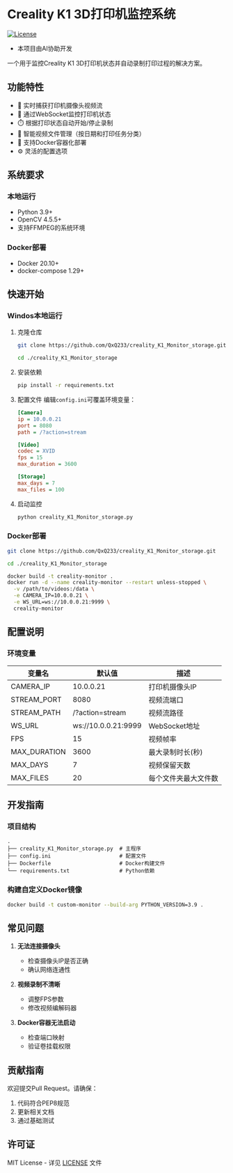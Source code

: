 # Creality K1 3D打印机监控系统

[![License](https://img.shields.io/badge/License-MIT-blue.svg)](LICENSE)
- 本项目由AI协助开发

一个用于监控Creality K1 3D打印机状态并自动录制打印过程的解决方案。

## 功能特性
- 🎥 实时捕获打印机摄像头视频流
- 🔌 通过WebSocket监控打印机状态
- ⏱️ 根据打印状态自动开始/停止录制
- 📁 智能视频文件管理（按日期和打印任务分类）
- 🐳 支持Docker容器化部署
- ⚙️ 灵活的配置选项

## 系统要求
### 本地运行
- Python 3.9+
- OpenCV 4.5.5+
- 支持FFMPEG的系统环境

### Docker部署
- Docker 20.10+
- docker-compose 1.29+

## 快速开始

### Windos本地运行
1. 克隆仓库
   ```bash
   git clone https://github.com/QxQ233/creality_K1_Monitor_storage.git
   
   cd ./creality_K1_Monitor_storage
   ```

2. 安装依赖
   ```bash
   pip install -r requirements.txt
   ```
3. 配置文件
编辑`config.ini`可覆盖环境变量：
   ```ini
   [Camera]
   ip = 10.0.0.21
   port = 8080
   path = /?action=stream
   
   [Video]
   codec = XVID
   fps = 15
   max_duration = 3600
   
   [Storage]
   max_days = 7
   max_files = 100
   ```
4. 启动监控
   ```bash
   python creality_K1_Monitor_storage.py
   ```


### Docker部署
   ```bash
   git clone https://github.com/QxQ233/creality_K1_Monitor_storage.git
   
   cd ./creality_K1_Monitor_storage
   
   docker build -t creality-monitor .
   docker run -d --name creality-monitor --restart unless-stopped \
     -v /path/to/videos:/data \
     -e CAMERA_IP=10.0.0.21 \
     -e WS_URL=ws://10.0.0.21:9999 \
     creality-monitor
   ```

## 配置说明

### 环境变量
   | 变量名 | 默认值 | 描述 |
   |--------|--------|------|
   | CAMERA_IP | 10.0.0.21 | 打印机摄像头IP |
   | STREAM_PORT | 8080 | 视频流端口 |
   | STREAM_PATH | /?action=stream | 视频流路径 |
   | WS_URL | ws://10.0.0.21:9999 | WebSocket地址 |
   | FPS | 15 | 视频帧率 |
   | MAX_DURATION | 3600 | 最大录制时长(秒) |
   | MAX_DAYS | 7 | 视频保留天数 |
   | MAX_FILES | 20 | 每个文件夹最大文件数 |

## 开发指南

### 项目结构
   ```
   .
   ├── creality_K1_Monitor_storage.py  # 主程序
   ├── config.ini                      # 配置文件
   ├── Dockerfile                      # Docker构建文件
   └── requirements.txt                # Python依赖
   ```

### 构建自定义Docker镜像
   ```bash
   docker build -t custom-monitor --build-arg PYTHON_VERSION=3.9 .
   ```

## 常见问题
1. **无法连接摄像头**
   - 检查摄像头IP是否正确
   - 确认网络连通性

2. **视频录制不清晰**
   - 调整FPS参数
   - 修改视频编解码器

3. **Docker容器无法启动**
   - 检查端口映射
   - 验证卷挂载权限

## 贡献指南
欢迎提交Pull Request。请确保：
1. 代码符合PEP8规范
2. 更新相关文档
3. 通过基础测试

## 许可证
   MIT License - 详见 [LICENSE](LICENSE) 文件
